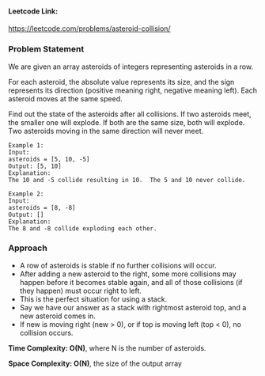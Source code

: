#### Leetcode Link: 

 https://leetcode.com/problems/asteroid-collision/
### Problem Statement

We are given an array asteroids of integers representing asteroids in a row.

For each asteroid, the absolute value represents its size, and the sign represents its direction (positive meaning right, negative meaning left). Each asteroid moves at the same speed.

Find out the state of the asteroids after all collisions. If two asteroids meet, the smaller one will explode. If both are the same size, both will explode. Two asteroids moving in the same direction will never meet.


```
Example 1:
Input: 
asteroids = [5, 10, -5]
Output: [5, 10]
Explanation: 
The 10 and -5 collide resulting in 10.  The 5 and 10 never collide.

Example 2:
Input: 
asteroids = [8, -8]
Output: []
Explanation: 
The 8 and -8 collide exploding each other.
```
###  Approach

*  A row of asteroids is stable if no further collisions will occur. 
*  After adding a new asteroid to the right, some more collisions may happen before it becomes stable again, and all of those collisions (if they happen) must occur right to left. 
*  This is the perfect situation for using a stack.
*  Say we have our answer as a stack with rightmost asteroid top, and a new asteroid comes in. 
*  If new is moving right (new > 0), or if top is moving left (top < 0), no collision occurs.


  **Time Complexity: O(N)**, where N is the number of asteroids.

  **Space Complexity: O(N)**, the size of the output array
